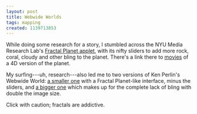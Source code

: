 ```yaml
---
layout: post
title: Webwide Worlds
tags: mapping
created: 1139713853
---
```

While doing some research for a story, I stumbled across the NYU Media Research Lab's [Fractal Planet applet](http://mrl.nyu.edu/projects/texture/planet.html), with its nifty sliders to add more rock, coral, cloudy and other bling to the planet.  There's a link there to [movies](http://mrl.nyu.edu/~danielk/planet/) of a 4D version of the planet.

My surfing---uh, research---also led me to two versions of Ken Perlin's Webwide World:  <!--break--> [a smaller one](http://mrl.nyu.edu/~perlin/experiments/demox/Planet.html) with a Fractal Planet-like interface, minus the sliders, and [a bigger one](http://mrl.nyu.edu/~perlin/planet/) which makes up for the complete lack of bling with double the image size.

Click with caution; fractals are addictive.
